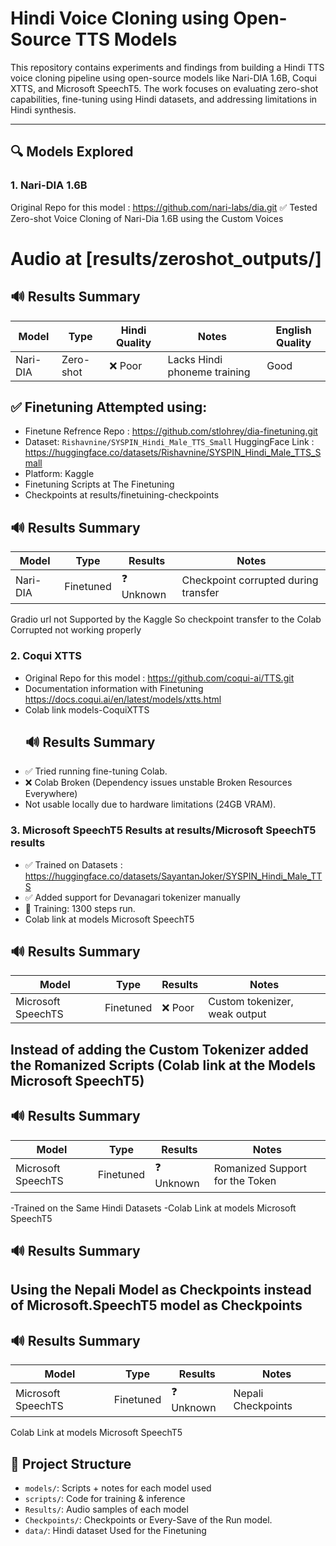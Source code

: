 # Hindi Voice Cloning using Open-Source TTS Models

This repository contains experiments and findings from building a Hindi TTS voice cloning pipeline using open-source models like Nari-DIA 1.6B, Coqui XTTS, and Microsoft SpeechT5. The work focuses on evaluating zero-shot capabilities, fine-tuning using Hindi datasets, and addressing limitations in Hindi synthesis.

---

## 🔍 Models Explored

### 1. Nari-DIA 1.6B 
Original Repo for this model : https://github.com/nari-labs/dia.git
 ✅ Tested Zero-shot Voice Cloning of Nari-Dia 1.6B using the Custom Voices   
# Audio at [results/zeroshot_outputs/]
## 🔊 Results Summary
| Model         | Type        | Hindi Quality | Notes                               | English Quality  |
|---------------|-------------|---------------|-------------------------------------|-----------------|
| Nari-DIA      | Zero-shot   | ❌ Poor        | Lacks Hindi phoneme training       |    Good         |
 

## ✅ Finetuning Attempted using:  
  - Finetune Refrence Repo : https://github.com/stlohrey/dia-finetuning.git
  - Dataset: `Rishavnine/SYSPIN_Hindi_Male_TTS_Small` HuggingFace Link : https://huggingface.co/datasets/Rishavnine/SYSPIN_Hindi_Male_TTS_Small
  - Platform: Kaggle 
  - Finetuning Scripts at The Finetuning
  - Checkpoints at results/finetuining-checkpoints
    
## 🔊 Results Summary

| Model         | Type        | Results       | Notes                                 |
|---------------|-------------|---------------|-------------------------------------- |
| Nari-DIA      | Finetuned   | ❓ Unknown     | Checkpoint corrupted during transfer |


Gradio url not Supported by the Kaggle So checkpoint transfer to the Colab Corrupted not working properly 


### 2. Coqui XTTS
- Original Repo for this model : https://github.com/coqui-ai/TTS.git
- Documentation information with Finetuning https://docs.coqui.ai/en/latest/models/xtts.html
- Colab link models-CoquiXTTS
  ## 🔊 Results Summary
- ✅ Tried running fine-tuning Colab.
- ❌ Colab Broken (Dependency issues unstable Broken Resources Everywhere)
- Not usable locally due to hardware limitations (24GB VRAM).

### 3. Microsoft SpeechT5  Results at results/Microsoft SpeechT5 results 
- ✅ Trained on Datasets : https://huggingface.co/datasets/SayantanJoker/SYSPIN_Hindi_Male_TTS
- ✅ Added support for Devanagari tokenizer manually 
- 🔁 Training: 1300 steps run.
- Colab link at models Microsoft SpeechT5
 ## 🔊 Results Summary  
| Model                 | Type        | Results       | Notes                                                     |
|-----------------------|-------------|---------------|---------------------------------------------------------- |
| Microsoft SpeechTS    | Finetuned   |  ❌ Poor     |  Custom tokenizer, weak output                             |




## Instead of adding the Custom Tokenizer added the Romanized Scripts (Colab link at the Models Microsoft SpeechT5)

## 🔊 Results Summary  
| Model                 | Type        | Results       | Notes                                                     |
|-----------------------|-------------|---------------|---------------------------------------------------------- |
| Microsoft SpeechTS    | Finetuned   |  ❓ Unknown     |  Romanized Support for the Token                        |
-Trained on the Same Hindi Datasets 
-Colab Link at models Microsoft SpeechT5

## 🔊 Results Summary  
## Using the Nepali Model as Checkpoints instead of Microsoft.SpeechT5 model as Checkpoints 
## 🔊 Results Summary  
| Model                 | Type        | Results       | Notes                                                     |
|-----------------------|-------------|---------------|---------------------------------------------------------- |
| Microsoft SpeechTS    | Finetuned   |  ❓ Unknown     | Nepali Checkpoints                                      |

Colab Link at models Microsoft SpeechT5



## 📁 Project Structure
- `models/`: Scripts + notes for each model used
- `scripts/`: Code for training & inference
- `Results/`: Audio samples of each model 
- `Checkpoints/`: Checkpoints or Every-Save of the Run model.
- `data/`: Hindi dataset Used for the Finetuning






 



